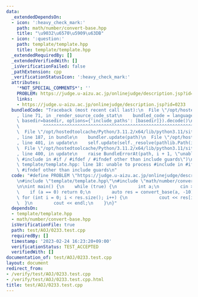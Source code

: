 ```yaml
---
data:
  _extendedDependsOn:
  - icon: ':heavy_check_mark:'
    path: math/number/convert-base.hpp
    title: "\u9032\u6570\u5909\u63DB"
  - icon: ':question:'
    path: template/template.hpp
    title: template/template.hpp
  _extendedRequiredBy: []
  _extendedVerifiedWith: []
  _isVerificationFailed: false
  _pathExtension: cpp
  _verificationStatusIcon: ':heavy_check_mark:'
  attributes:
    '*NOT_SPECIAL_COMMENTS*': ''
    PROBLEM: https://judge.u-aizu.ac.jp/onlinejudge/description.jsp?id=0233
    links:
    - https://judge.u-aizu.ac.jp/onlinejudge/description.jsp?id=0233
  bundledCode: "Traceback (most recent call last):\n  File \"/opt/hostedtoolcache/Python/3.11.2/x64/lib/python3.11/site-packages/onlinejudge_verify/documentation/build.py\"\
    , line 71, in _render_source_code_stat\n    bundled_code = language.bundle(stat.path,\
    \ basedir=basedir, options={'include_paths': [basedir]}).decode()\n          \
    \         ^^^^^^^^^^^^^^^^^^^^^^^^^^^^^^^^^^^^^^^^^^^^^^^^^^^^^^^^^^^^^^^^^^^^^^^^^^^^^^^^^\n\
    \  File \"/opt/hostedtoolcache/Python/3.11.2/x64/lib/python3.11/site-packages/onlinejudge_verify/languages/cplusplus.py\"\
    , line 187, in bundle\n    bundler.update(path)\n  File \"/opt/hostedtoolcache/Python/3.11.2/x64/lib/python3.11/site-packages/onlinejudge_verify/languages/cplusplus_bundle.py\"\
    , line 401, in update\n    self.update(self._resolve(pathlib.Path(included), included_from=path))\n\
    \  File \"/opt/hostedtoolcache/Python/3.11.2/x64/lib/python3.11/site-packages/onlinejudge_verify/languages/cplusplus_bundle.py\"\
    , line 400, in update\n    raise BundleErrorAt(path, i + 1, \"unable to process\
    \ #include in #if / #ifdef / #ifndef other than include guards\")\nonlinejudge_verify.languages.cplusplus_bundle.BundleErrorAt:\
    \ template/template.hpp: line 18: unable to process #include in #if / #ifdef /\
    \ #ifndef other than include guards\n"
  code: "#define PROBLEM \"https://judge.u-aizu.ac.jp/onlinejudge/description.jsp?id=0233\"\
    \n#include \"template/template.hpp\"\n#include \"math/number/convert-base.hpp\"\
    \n\nint main() {\n    while (true) {\n        int a;\n        cin >> a;\n    \
    \    if (a == 0) return 0;\n        auto res = convert_base(a, -10);\n       \
    \ for (int i = 0; i < res.size(); i++) {\n            cout << res[i];\n      \
    \  }\n        cout << endl;\n    }\n}"
  dependsOn:
  - template/template.hpp
  - math/number/convert-base.hpp
  isVerificationFile: true
  path: test/AOJ/0233.test.cpp
  requiredBy: []
  timestamp: '2023-02-24 16:23:20+09:00'
  verificationStatus: TEST_ACCEPTED
  verifiedWith: []
documentation_of: test/AOJ/0233.test.cpp
layout: document
redirect_from:
- /verify/test/AOJ/0233.test.cpp
- /verify/test/AOJ/0233.test.cpp.html
title: test/AOJ/0233.test.cpp
---
```

